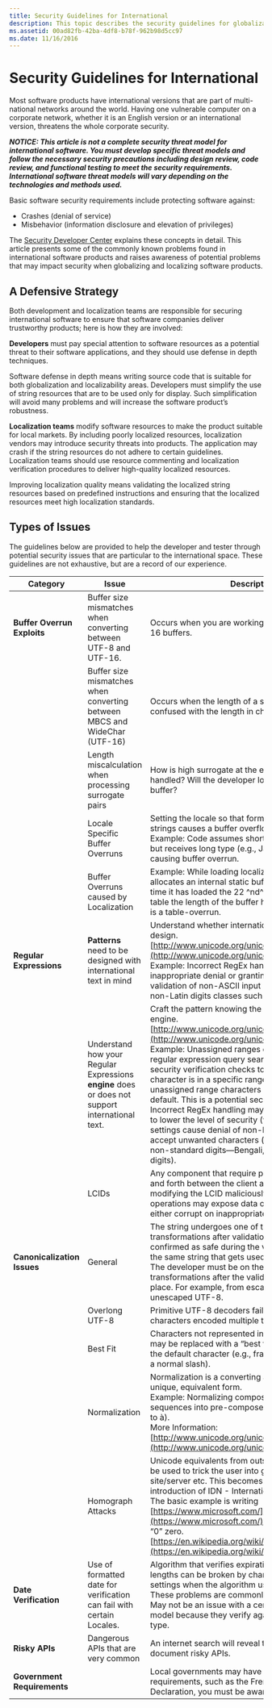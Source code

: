 ```yaml
---
title: Security Guidelines for International
description: This topic describes the security guidelines for globalization of the software.
ms.assetid: 00ad82fb-42ba-4df8-b78f-962b98d5cc97
ms.date: 11/16/2016
---
```


# Security Guidelines for International

Most software products have international versions that are part of multi-national networks around the world. Having one vulnerable computer on a corporate network, whether it is an English version or an international version, threatens the whole corporate security.

***NOTICE: This article is not a complete security threat model for international software. You must develop specific threat models and follow the necessary security precautions including design review, code review, and functional testing to meet the security requirements. International software threat models will vary depending on the technologies and methods used.***

Basic software security requirements include protecting software against:

- Crashes (denial of service)
- Misbehavior (information disclosure and elevation of privileges)

The [Security Developer Center](https://msdn2.microsoft.com/security/) explains these concepts in detail. This article presents some of the commonly known problems found in international software products and raises awareness of potential problems that may impact security when globalizing and localizing software products.

## A Defensive Strategy

Both development and localization teams are responsible for securing international software to ensure that software companies deliver trustworthy products; here is how they are involved:

**Developers** must pay special attention to software resources as a potential threat to their software applications, and they should use defense in depth techniques.

Software defense in depth means writing source code that is suitable for both globalization and localizability areas. Developers must simplify the use of string resources that are to be used only for display. Such simplification will avoid many problems and will increase the software product’s robustness.

**Localization teams** modify software resources to make the product suitable for local markets. By including poorly localized resources, localization vendors may introduce security threats into products. The application may crash if the string resources do not adhere to certain guidelines. Localization teams should use resource commenting and localization verification procedures to deliver high-quality localized resources.

Improving localization quality means validating the localized string resources based on predefined instructions and ensuring that the localized resources meet high localization standards.

## Types of Issues

The guidelines below are provided to help the developer and tester through potential security issues that are particular to the international space. These guidelines are not exhaustive, but are a record of our experience.

| **Category** | **Issue** | **Description** |
|--------------|-----------|-----------------|
| **Buffer Overrun Exploits** | Buffer size mismatches when converting between UTF-8 and UTF-16. | Occurs when you are working with UTF-8 and UTF-16 buffers. |
| | Buffer size mismatches when converting between MBCS and WideChar (UTF-16) | Occurs when the length of a string in bytes is confused with the length in characters. |
| | Length miscalculation when processing surrogate pairs | How is high surrogate at the end of the buffer handled? Will the developer look past the end of the buffer? |
| | Locale Specific Buffer Overruns | Setting the locale so that formatted numeric or date strings causes a buffer overflow. <br />Example: Code assumes short (e.g., US) date type, but receives long type (e.g., Japanese) therefore causing buffer overrun. |
| | Buffer Overruns caused by Localization | Example: While loading localized strings, the program allocates an internal static buffer of size 1024. By the time it has loaded the 22 ^nd^ string from the string table the length of the buffer has gone to 0 and there is a table-overrun. |
|**Regular Expressions** | **Patterns** need to be designed with international text in mind | Understand whether international text is valid in your design. [http://www.unicode.org/unicode/reports/tr18/](http://www.unicode.org/unicode/reports/tr18/) <br />Example: Incorrect RegEx handling may result in inappropriate denial or granting of access during validation of non-ASCII input (e.g., text, symbols, non-Latin digits classes such as Bengali and Thai) |
| | Understand how your Regular Expressions **engine** does or does not support international text. | Craft the pattern knowing the capabilities of your engine. [http://www.unicode.org/unicode/reports/tr18/](http://www.unicode.org/unicode/reports/tr18/) <br />Example: Unassigned ranges either pass or fail regular expression query search. If, for example, security verification checks to validate if the given character is in a specific range, it might consider unassigned range characters as permissible by default. This is a potential security threat. <br />Incorrect RegEx handling may require administrators to lower the level of security (when the default settings cause denial of non-Latin text) or may accept unwanted characters (for example, classifying non-standard digits—Bengali, Thai—as acceptable digits). |
| | LCIDs | Any component that require passing the LCID back and forth between the client and the server—modifying the LCID maliciously in the middle of these operations may expose data on the server that is either corrupt on inappropriate. |
| **Canonicalization Issues** | General | The string undergoes one of the following transformations after validation, and thus what was confirmed as safe during the validation stage is not the same string that gets used. <br />The developer must be on the lookout for this kind of transformations after the validation stage has taken place. For example, from escaped UTF-8 to unescaped UTF-8. |
| | Overlong UTF-8 | Primitive UTF-8 decoders fail to detect Unicode characters encoded multiple times. |
| | Best Fit | Characters not represented in the target character set may be replaced with a “best fit” character instead of the default character (e.g., fraction slash can become a normal slash). |
| | Normalization | Normalization is a converting a string segment to a unique, equivalent form. <br />Example: Normalizing composite character sequences into pre-composed characters (i.e., a + \` to à).<br />More Information: [http://www.unicode.org/unicode/reports/tr15/](http://www.unicode.org/unicode/reports/tr15/) |
| | Homograph Attacks | Unicode equivalents from outside of ANSI script can be used to trick the user into going to a different site/server etc. This becomes a larger issue with introduction of IDN - International Domain names. The basic example is writing [https://www.microsoft.com/](https://www.microsoft.com/) with a Cyrillic “o” or a “0” zero.<br />[https://en.wikipedia.org/wiki/IDN_homograph_attack](https://en.wikipedia.org/wiki/IDN_homograph_attack) |
| **Date Verification** | Use of formatted date for verification can fail with certain Locales. | Algorithm that verifies expiration dates and time span lengths can be broken by changing the language settings when the algorithm uses a formatted date. These problems are commonly seen on the Web. <br />May not be an issue with a certificate-based security model because they verify against the DATE data type. |
| **Risky APIs** | Dangerous APIs that are very common | An internet search will reveal the most recently document risky APIs. |
| **Government Requirements** | | Local governments may have their own specific requirements, such as the French Encryption Declaration, you must be aware of these regulations. |
